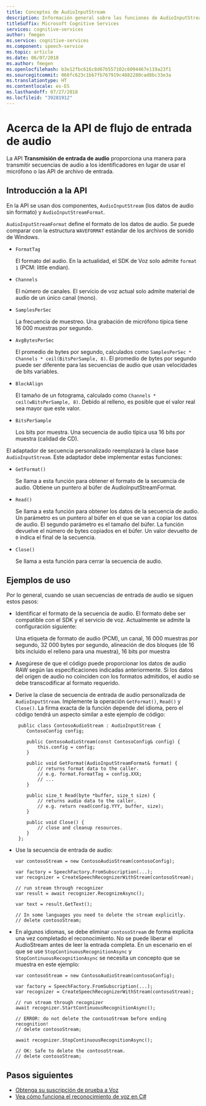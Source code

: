 ```yaml
---
title: Conceptos de AudioInputStream
description: Información general sobre las funciones de AudioInputStream API.
titleSuffix: Microsoft Cognitive Services
services: cognitive-services
author: fmegen
ms.service: cognitive-services
ms.component: speech-service
ms.topic: article
ms.date: 06/07/2018
ms.author: fmegen
ms.openlocfilehash: b3e12fbc616c8d67b557102c6094467e119a23f1
ms.sourcegitcommit: 068fc623c1bb7fb767919c4882280cad8bc33e3a
ms.translationtype: HT
ms.contentlocale: es-ES
ms.lasthandoff: 07/27/2018
ms.locfileid: "39281912"
---
```

# <a name="about-the-audio-input-stream-api"></a>Acerca de la API de flujo de entrada de audio

La API **Transmisión de entrada de audio** proporciona una manera para transmitir secuencias de audio a los identificadores en lugar de usar el micrófono o las API de archivo de entrada.

## <a name="api-overview"></a>Introducción a la API

En la API se usan dos componentes, `AudioInputStream` (los datos de audio sin formato) y `AudioInputStreamFormat`.

`AudioInputStreamFormat` define el formato de los datos de audio. Se puede comparar con la estructura `WAVEFORMAT` estándar de los archivos de sonido de Windows.

  - `FormatTag`

    El formato del audio. En la actualidad, el SDK de Voz solo admite `format 1` (PCM: little endian).

  - `Channels`

    El número de canales. El servicio de voz actual solo admite material de audio de un único canal (mono).

  - `SamplesPerSec`

    La frecuencia de muestreo. Una grabación de micrófono típica tiene 16 000 muestras por segundo.

  - `AvgBytesPerSec`

    El promedio de bytes por segundo, calculados como `SamplesPerSec * Channels * ceil(BitsPerSample, 8)`. El promedio de bytes por segundo puede ser diferente para las secuencias de audio que usan velocidades de bits variables.

  - `BlockAlign`

    El tamaño de un fotograma, calculado como `Channels * ceil(wBitsPerSample, 8)`. Debido al relleno, es posible que el valor real sea mayor que este valor.

  - `BitsPerSample`

    Los bits por muestra. Una secuencia de audio típica usa 16 bits por muestra (calidad de CD).

El adaptador de secuencia personalizado reemplazará la clase base `AudioInputStream`. Este adaptador debe implementar estas funciones:

   - `GetFormat()`

     Se llama a esta función para obtener el formato de la secuencia de audio. Obtiene un puntero al búfer de AudioInputStreamFormat.

   - `Read()`

     Se llama a esta función para obtener los datos de la secuencia de audio. Un parámetro es un puntero al búfer en el que se van a copiar los datos de audio. El segundo parámetro es el tamaño del búfer. La función devuelve el número de bytes copiados en el búfer. Un valor devuelto de `0` indica el final de la secuencia.

   - `Close()`

     Se llama a esta función para cerrar la secuencia de audio.

## <a name="usage-examples"></a>Ejemplos de uso

Por lo general, cuando se usan secuencias de entrada de audio se siguen estos pasos:

  - Identificar el formato de la secuencia de audio. El formato debe ser compatible con el SDK y el servicio de voz. Actualmente se admite la configuración siguiente:

    Una etiqueta de formato de audio (PCM), un canal, 16 000 muestras por segundo, 32 000 bytes por segundo, alineación de dos bloques (de 16 bits incluido el relleno para una muestra), 16 bits por muestra

  - Asegúrese de que el código puede proporcionar los datos de audio RAW según las especificaciones indicadas anteriormente. Si los datos del origen de audio no coinciden con los formatos admitidos, el audio se debe transcodificar al formato requerido.

  - Derive la clase de secuencia de entrada de audio personalizada de `AudioInputStream`. Implemente la operación `GetFormat()`, `Read()` y `Close()`. La firma exacta de la función depende del idioma, pero el código tendrá un aspecto similar a este ejemplo de código:

    ```
     public class ContosoAudioStream : AudioInputStream {
        ContosoConfig config;

        public ContosoAudioStream(const ContosoConfig& config) {
            this.config = config;
        }

        public void GetFormat(AudioInputStreamFormat& format) {
            // returns format data to the caller.
            // e.g. format.FormatTag = config.XXX;
            // ...
        }

        public size_t Read(byte *buffer, size_t size) {
            // returns audio data to the caller.
            // e.g. return read(config.YYY, buffer, size);
        }

        public void Close() {
            // close and cleanup resources.
        }
     };
    ```

  - Use la secuencia de entrada de audio:

    ```
    var contosoStream = new ContosoAudioStream(contosoConfig);

    var factory = SpeechFactory.FromSubscription(...);
    var recognizer = CreateSpeechRecognizerWithStream(contosoStream);

    // run stream through recognizer
    var result = await recognizer.RecognizeAsync();

    var text = result.GetText();

    // In some languages you need to delete the stream explicitly.
    // delete contosoStream;
    ```

  - En algunos idiomas, se debe eliminar `contosoStream` de forma explícita una vez completado el reconocimiento. No se puede liberar el AudioStream antes de leer la entrada completa. En un escenario en el que se use `StopContinuousRecognitionAsync` y `StopContinuousRecognitionAsync` se necesita un concepto que se muestra en este ejemplo:

    ```
    var contosoStream = new ContosoAudioStream(contosoConfig);

    var factory = SpeechFactory.FromSubscription(...);
    var recognizer = CreateSpeechRecognizerWithStream(contosoStream);

    // run stream through recognizer
    await recognizer.StartContinuousRecognitionAsync();

    // ERROR: do not delete the contosoStream before ending recognition!
    // delete contosoStream;

    await recognizer.StopContinuousRecognitionAsync();

    // OK: Safe to delete the contosoStream.
    // delete contosoStream;
    ```

## <a name="next-steps"></a>Pasos siguientes

* [Obtenga su suscripción de prueba a Voz](https://azure.microsoft.com/try/cognitive-services/)
* [Vea cómo funciona el reconocimiento de voz en C#](quickstart-csharp-dotnet-windows.md)

